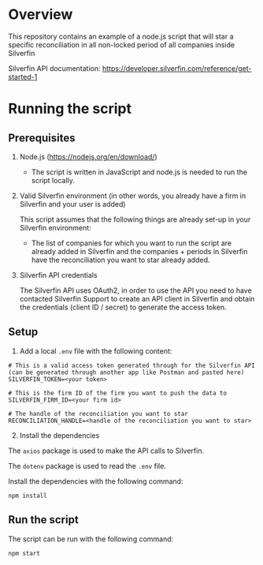 # Overview

This repository contains an example of a node.js script that will star a specific reconciliation in all non-locked period of all companies inside Silverfin

Silverfin API documentation: https://developer.silverfin.com/reference/get-started-1

# Running the script

## Prerequisites

1. Node.js (https://nodejs.org/en/download/)

   - The script is written in JavaScript and node.js is needed to run the script locally.

2. Valid Silverfin environment (in other words, you already have a firm in Silverfin and your user is added)

   This script assumes that the following things are already set-up in your Silverfin environment:

   - The list of companies for which you want to run the script are already added in Silverfin and the companies + periods in Silverfin have the reconciliation you want to star already added.

3. Silverfin API credentials

   The Silverfin API uses OAuth2, in order to use the API you need to have contacted Silverfin Support to create an API client in Silverfin and obtain the credentials (client ID / secret) to generate the access token.

## Setup

1. Add a local `.env` file with the following content:

```
# This is a valid access token generated through for the Silverfin API (can be generated through another app like Postman and pasted here)
SILVERFIN_TOKEN=<your token>

# This is the firm ID of the firm you want to push the data to
SILVERFIN_FIRM_ID=<your firm id>

# The handle of the reconciliation you want to star
RECONCILIATION_HANDLE=<handle of the reconciliation you want to star>
```

2. Install the dependencies

The `axios` package is used to make the API calls to Silverfin.

The `dotenv` package is used to read the `.env` file.

Install the dependencies with the following command:

```
npm install
```

## Run the script

The script can be run with the following command:

```
npm start
```
